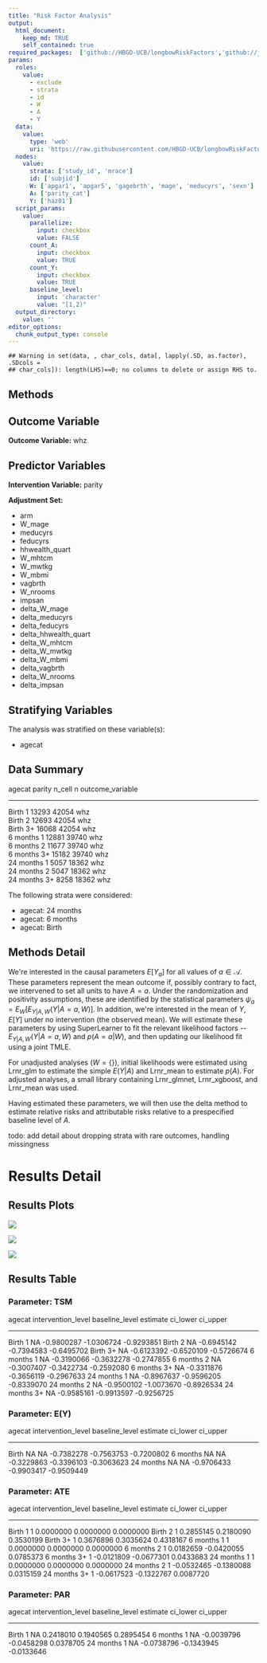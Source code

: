 ```yaml
---
title: "Risk Factor Analysis"
output: 
  html_document:
    keep_md: TRUE
    self_contained: true
required_packages:  ['github://HBGD-UCB/longbowRiskFactors','github://jeremyrcoyle/skimr@vector_types', 'github://tlverse/delayed']
params:
  roles:
    value:
      - exclude
      - strata
      - id
      - W
      - A
      - Y
  data: 
    value: 
      type: 'web'
      uri: 'https://raw.githubusercontent.com/HBGD-UCB/longbowRiskFactors/master/inst/sample_data/birthwt_data.rdata'
  nodes:
    value:
      strata: ['study_id', 'mrace']
      id: ['subjid']
      W: ['apgar1', 'apgar5', 'gagebrth', 'mage', 'meducyrs', 'sexn']
      A: ['parity_cat']
      Y: ['haz01']
  script_params:
    value:
      parallelize:
        input: checkbox
        value: FALSE
      count_A:
        input: checkbox
        value: TRUE
      count_Y:
        input: checkbox
        value: TRUE        
      baseline_level:
        input: 'character'
        value: "[1,2)"
  output_directory:
    value: ''
editor_options: 
  chunk_output_type: console
---
```







```
## Warning in set(data, , char_cols, data[, lapply(.SD, as.factor), .SDcols =
## char_cols]): length(LHS)==0; no columns to delete or assign RHS to.
```

## Methods
## Outcome Variable

**Outcome Variable:** whz

## Predictor Variables

**Intervention Variable:** parity

**Adjustment Set:**

* arm
* W_mage
* meducyrs
* feducyrs
* hhwealth_quart
* W_mhtcm
* W_mwtkg
* W_mbmi
* vagbrth
* W_nrooms
* impsan
* delta_W_mage
* delta_meducyrs
* delta_feducyrs
* delta_hhwealth_quart
* delta_W_mhtcm
* delta_W_mwtkg
* delta_W_mbmi
* delta_vagbrth
* delta_W_nrooms
* delta_impsan

## Stratifying Variables

The analysis was stratified on these variable(s):

* agecat

## Data Summary

agecat      parity    n_cell       n  outcome_variable 
----------  -------  -------  ------  -----------------
Birth       1          13293   42054  whz              
Birth       2          12693   42054  whz              
Birth       3+         16068   42054  whz              
6 months    1          12881   39740  whz              
6 months    2          11677   39740  whz              
6 months    3+         15182   39740  whz              
24 months   1           5057   18362  whz              
24 months   2           5047   18362  whz              
24 months   3+          8258   18362  whz              


The following strata were considered:

* agecat: 24 months
* agecat: 6 months
* agecat: Birth



## Methods Detail

We're interested in the causal parameters $E[Y_a]$ for all values of $a \in \mathcal{A}$. These parameters represent the mean outcome if, possibly contrary to fact, we intervened to set all units to have $A=a$. Under the randomization and positivity assumptions, these are identified by the statistical parameters $\psi_a=E_W[E_{Y|A,W}(Y|A=a,W)]$.  In addition, we're interested in the mean of $Y$, $E[Y]$ under no intervention (the observed mean). We will estimate these parameters by using SuperLearner to fit the relevant likelihood factors -- $E_{Y|A,W}(Y|A=a,W)$ and $p(A=a|W)$, and then updating our likelihood fit using a joint TMLE.

For unadjusted analyses ($W=\{\}$), initial likelihoods were estimated using Lrnr_glm to estimate the simple $E(Y|A)$ and Lrnr_mean to estimate $p(A)$. For adjusted analyses, a small library containing Lrnr_glmnet, Lrnr_xgboost, and Lrnr_mean was used.

Having estimated these parameters, we will then use the delta method to estimate relative risks and attributable risks relative to a prespecified baseline level of $A$.

todo: add detail about dropping strata with rare outcomes, handling missingness







# Results Detail

## Results Plots
![](/tmp/d4b15bfc-ebb7-4a3f-9e5b-81537e0a465a/da12fd98-9399-4818-b525-247001f04ebd/REPORT_files/figure-html/plot_tsm-1.png)<!-- -->



![](/tmp/d4b15bfc-ebb7-4a3f-9e5b-81537e0a465a/da12fd98-9399-4818-b525-247001f04ebd/REPORT_files/figure-html/plot_ate-1.png)<!-- -->



![](/tmp/d4b15bfc-ebb7-4a3f-9e5b-81537e0a465a/da12fd98-9399-4818-b525-247001f04ebd/REPORT_files/figure-html/plot_par-1.png)<!-- -->

## Results Table

### Parameter: TSM


agecat      intervention_level   baseline_level      estimate     ci_lower     ci_upper
----------  -------------------  ---------------  -----------  -----------  -----------
Birth       1                    NA                -0.9800287   -1.0306724   -0.9293851
Birth       2                    NA                -0.6945142   -0.7394583   -0.6495702
Birth       3+                   NA                -0.6123392   -0.6520109   -0.5726674
6 months    1                    NA                -0.3190066   -0.3632278   -0.2747855
6 months    2                    NA                -0.3007407   -0.3422734   -0.2592080
6 months    3+                   NA                -0.3311876   -0.3656119   -0.2967633
24 months   1                    NA                -0.8967637   -0.9596205   -0.8339070
24 months   2                    NA                -0.9500102   -1.0073670   -0.8926534
24 months   3+                   NA                -0.9585161   -0.9913597   -0.9256725


### Parameter: E(Y)


agecat      intervention_level   baseline_level      estimate     ci_lower     ci_upper
----------  -------------------  ---------------  -----------  -----------  -----------
Birth       NA                   NA                -0.7382278   -0.7563753   -0.7200802
6 months    NA                   NA                -0.3229863   -0.3396103   -0.3063623
24 months   NA                   NA                -0.9706433   -0.9903417   -0.9509449


### Parameter: ATE


agecat      intervention_level   baseline_level      estimate     ci_lower    ci_upper
----------  -------------------  ---------------  -----------  -----------  ----------
Birth       1                    1                  0.0000000    0.0000000   0.0000000
Birth       2                    1                  0.2855145    0.2180090   0.3530199
Birth       3+                   1                  0.3676896    0.3035624   0.4318167
6 months    1                    1                  0.0000000    0.0000000   0.0000000
6 months    2                    1                  0.0182659   -0.0420055   0.0785373
6 months    3+                   1                 -0.0121809   -0.0677301   0.0433683
24 months   1                    1                  0.0000000    0.0000000   0.0000000
24 months   2                    1                 -0.0532465   -0.1380088   0.0315159
24 months   3+                   1                 -0.0617523   -0.1322767   0.0087720


### Parameter: PAR


agecat      intervention_level   baseline_level      estimate     ci_lower     ci_upper
----------  -------------------  ---------------  -----------  -----------  -----------
Birth       1                    NA                 0.2418010    0.1940565    0.2895454
6 months    1                    NA                -0.0039796   -0.0458298    0.0378705
24 months   1                    NA                -0.0738796   -0.1343945   -0.0133646
